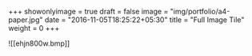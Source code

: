+++
showonlyimage = true
draft = false
image = "img/portfolio/a4-paper.jpg"
date = "2016-11-05T18:25:22+05:30"
title = "Full Image Tile"
weight = 0
+++


![[ehjn800w.bmp]]